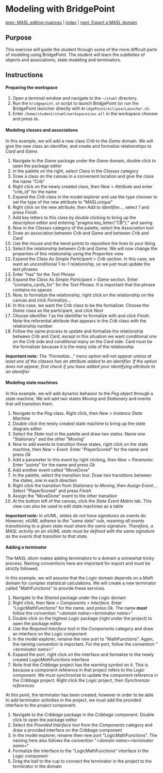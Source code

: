 Modeling with BridgePoint  
=========================

[prev: MASL editing nuances](exercise4.md) | [index](README.md) | [next: Export a MASL domain](exercise6.md)

## Purpose

This exercise will guide the student through some of the more difficult parts of
modeling using BridgePoint. The student will learn the subtleties of objects and
associations, state modeling and terminators.

## Instructions

#### Preparing the workspace

1. Open a terminal window and navigate to the `~/xtuml` directory.  
2. Run the `bridgepoint.sh` script to launch BridgePoint (or run the BridgePoint
launcher directly with `BridgePoint/eclipse/Launcher.sh`.  
3. Enter `/home/student/xtuml/workspaces/ws-all` in the workspace chooser and
press `Ok`.  

#### Modeling classes and associations

In this example, we will add a new class _Crib_ to the _Game_ domain. We will
give the new class an identifier, and create and formalize relationships to
_Card_ and _Game_.

1. Navigate to the _Game_ package under the _Game_ domain, double click to open
the package editor  
2. In the palette on the right, select _Class_ in the _Classes_ category  
3. Draw a class on the canvas in a convenient location and give the class the
name "Crib"  
4. Right click on the newly created class, then _New > Attribute_ and enter
"crib_id" for the name  
5. Expand the _Crib_ class in the model explorer and use the type chooser to set
the type of the new attribute to "MASLunique"  
6. Right click on the new attribute, then _Add to Identifier..._, select _1_ and
press _Finish_  
7. Add key letters to this class by double clicking to bring up the description
editor and entering "pragma key_letter("CB");" and saving  
8. Now in the _Classes_ category of the palette, select the _Association_ tool  
9. Draw an association between _Crib_ and _Game_ and between _Crib_ and _Card_  
10. Use the mouse and the bend points to reposition the lines to your liking  
11. Select the relationship between _Crib_ and _Game_. We will now change the
properties of this relationship using the _Properties_ view  
12. Expand the _Class As Simple Participant > Crib_ section. In this case, we
want an unconditional 1-to-1 relationship, so we just must update the text
phrases  
13. Enter "has" for the _Text Phrase_  
14. Expand the _Class As Simple Participant > Game_ section. Enter
"contains_cards_for" for the _Text Phrase_. It is important that the phrase
contains no spaces  
15. Now, to formalize the relationship, right click on the relationship on the
canvas and click _Formalize..._  
16. In this case, we want the _Crib_ class to be the formalizer. Choose the
_Game_ class as the participant, and click _Next_  
17. Choose identifier _1_ as the identifier to formalize with and click
_Finish_.  Note the referential attribute that appears in the _Crib_ class with
the relationship number  
18. Follow the same process to update and formalize the relationship between
_Crib_ and _Card_, except in this situation we want conditional one on the
_Crib_ side and conditional many on the _Card_ side. Card must be the formalizer
because it is the _many_ side of the relationship  

_**Important note:** The "Formalize..." menu option will not appear unless at
least one of the classes has an attribute added to an identifier. If the option
does not appear, first check if you have added your identifying attribute to an
identifier_  

#### Modeling state machines

In this example, we will add dynamic behavior to the _Peg_ object through a
state machine. We will add two states _Moving_ and _Stationary_ and events that
will transition them.

1. Navigate to the _Peg_ class. Right click, then _New > Instance State Machine_  
2. Double click the newly created state machine to bring up the state diagram
editor  
3. Select the _State_ tool in the palette and draw two states. Name one
"Stationary" and the other "Moving"  
4. Now to add events to transition these states, right click on the state
machine, then _New > Event_. Enter "PlayerScored" for the name and press _Ok_  
5. Add a parameter to this event by right clicking, then _New > Parameter_.
Enter "points" for the name and press _Ok_  
6. Add another event called "MoveDone"  
7. In the palette, select the transition tool. Draw two transitions between the
states, one in each direction  
8. Right click the transition from _Stationary_ to _Moving_, then _Assign
Event..._. Select "PlayerScored" and press _Finish_  
9. Assign the "MoveDone" event to the other transition  
10. At the bottom left of the canvas, click the _State Event Matrix_ tab. This
view can also be used to edit state machines as a table  

_**Important note:** In xtUML, states do not have signatures as events do.
However, xtUML adheres to the "same data" rule, meaning all events transitioning
to a given state must share the same signature. Therefore, a MASL activity on an
xtUML state must be defined with the same signature as the events that transition
to that state._

#### Adding a terminator

The MASL idiom makes adding terminators to a domain a somewhat tricky process.
Naming conventions here are important for export and must be strictly followed.

In this example, we will assume that the _Logic_ domain depends on a _Math_
domain for complex statistical calculations. We will create a new terminator
called "MathFunctions" to provide these services.

1. Navigate to the _Shared_ package under the _Logic_ domain  
2. Right click, then _New > Components > Interface_. Enter "LogicMathFunctions"
for the name, and press _Ok_. The name **_must_** follow the convention "_\<domain
name>\<terminator name>_"  
3. Double click on the highest _Logic_ package (right under the project) to open
the package editor  
4. Use the _Required Interface_ tool in the _Components_ category and draw an
interface on the _Logic_ component  
5. In the model explorer, rename the new port to "MathFunctions". Again, the
naming convention is important. For the port, follow the convention
"_\<terminator name>_"  
6. Expand the port, right click on the interface and formalize to the newly
created _LogicMathFunctions_ interface  
7. Note that the _Cribbage_ project has the warning symbol on it. This is
because a component reference in that project refers to the _Logic_ component.
We must synchronize to update the component reference in the _Cribbage_ project.
Right click the _Logic_ project, then _Synchronize references_  

At this point, the terminator has been created, however in order to be able to
add terminator activities in the project, we must add the provided interface to
the project component.

1. Navigate to the _Cribbage_ package in the _Cribbage_ component. Double click
to open the package editor  
2. Select the _Provided Interface_ tool from the _Components_ category and draw
a provided interface on the _Cribbage_ component  
3. In the model explorer, rename then new port "LogicMathFunctions". The naming
here also follows the convention "_\<domain name>\<terminator name>_"  
4. Formalize the interface to the "LogicMathFunctions" interface in the _Logic_
component  
5. Drag the ball to the cup to connect the terminator in the project to the
terminator in the domain  
